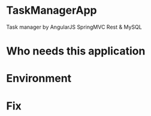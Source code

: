 # TaskManagerApp
Task manager by AngularJS SpringMVC Rest &amp; MySQL
# Who needs this application
# Environment
# Fix


